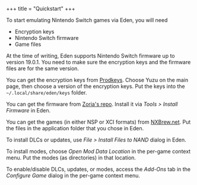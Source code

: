 +++
title = "Quickstart"
+++

To start emulating Nintendo Switch games via Eden, you will need

- Encryption keys
- Nintendo Switch firmware
- Game files

At the time of writing, Eden supports Nintendo Switch firmware up to version 19.0.1. You need to make sure the encryption keys and the firmware files are for the same version.

You can get the encryption keys from [Prodkeys](https://prodkeys.net). Choose Yuzu on the main page, then choose a version of the encryption keys. Put the keys into the `~/.local/share/eden/keys` folder.

You can get the firmware from [Zoria's repo](https://github.com/THZoria/NX_Firmware/releases). Install it via *Tools > Install Firmware* in Eden.

You can get the games (in either NSP or XCI formats) from [NXBrew.net](https://nxbrew.net). Put the files in the application folder that you chose in Eden.

To install DLCs or updates, use *File > Install Files to NAND* dialog in Eden.

To install modes, choose *Open Mod Data Location* in the per-game context menu. Put the modes (as directories) in that location.

To enable/disable DLCs, updates, or modes, access the *Add-Ons* tab in the *Configure Game* dialog in the per-game context menu.
